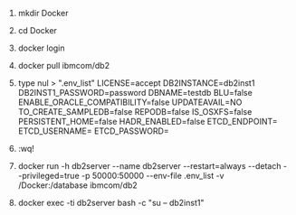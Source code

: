 
1. mkdir Docker
2. cd Docker
3. docker login
4. docker pull ibmcom/db2
5. type nul > ".env_list"
    LICENSE=accept
    DB2INSTANCE=db2inst1
    DB2INST1_PASSWORD=password
    DBNAME=testdb
    BLU=false
    ENABLE_ORACLE_COMPATIBILITY=false
    UPDATEAVAIL=NO
    TO_CREATE_SAMPLEDB=false
    REPODB=false
    IS_OSXFS=false
    PERSISTENT_HOME=false
    HADR_ENABLED=false
    ETCD_ENDPOINT=
    ETCD_USERNAME=
    ETCD_PASSWORD=

6. :wq!
7. docker run -h db2server --name db2server --restart=always --detach --privileged=true -p 50000:50000 --env-file .env_list -v /Docker:/database ibmcom/db2
8. docker exec -ti db2server bash -c "su – db2inst1"









